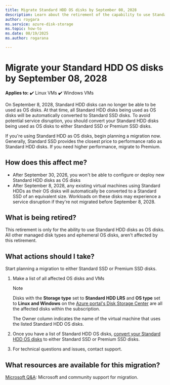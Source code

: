 ```yaml
---
title: Migrate Standard HDD OS disks by September 08, 2028
description: Learn about the retirement of the capability to use Standard HDD as OS disks for Azure Virtual Machines.
author: roygara
ms.service: azure-disk-storage
ms.topic: how-to
ms.date: 08/19/2025
ms.author: rogarana

---
```


# Migrate your Standard HDD OS disks by September 08, 2028

**Applies to:** :heavy_check_mark: Linux VMs :heavy_check_mark: Windows VMs

On September 8, 2028, Standard HDD disks can no longer be able to be used as OS disks. At that time, all Standard HDD disks being used as OS disks will be automatically converted to Standard SSD disks. To avoid potential service disruption, you should convert your Standard HDD disks being used as OS disks to either Standard SSD or Premium SSD disks.

If you're using Standard HDD as OS disks, begin planning a migration now. Generally, Standard SSD provides the closest price to performance ratio as Standard HDD disks. If you need higher performance, migrate to Premium.

## How does this affect me?

- After September 30, 2026, you won't be able to configure or deploy new Standard HDD disks as OS disks
- After September 8, 2028, any existing virtual machines using Standard HDDs as their OS disks will automatically be converted to a Standard SSD of an equivalent size. Workloads on these disks may experience a service disruption if they're not migrated before September 8, 2028.

## What is being retired?

This retirement is only for the ability to use Standard HDD disks as OS disks. All other managed disk types and ephemeral OS disks, aren't affected by this retirement.

## What actions should I take?

Start planning a migration to either Standard SSD or Premium SSD disks.

1. Make a list of all affected OS disks and VMs
    
    > [!NOTE]
    > Disks with the **Storage type** set to **Standard HDD LRS** and **OS type** set to **Linux and Windows** on the [Azure portal's Disk Storage Center](https://ms.portal.azure.com/#view/Microsoft_Azure_StorageHub/StorageHub.MenuView/~/DisksBrowse) are all the affected disks within the subscription.
    >     
    > The Owner column indicates the name of the virtual machine that uses the listed Standard HDD OS disks.

1. Once you have a list of Standard HDD OS disks, [convert your Standard HDD OS disks](disks-convert-types.md#change-the-type-of-an-individual-managed-disk) to either Standard SSD or Premium SSD disks.
1. For technical questions and issues, contact support.


## What resources are available for this migration?

[Microsoft Q&A](/answers/topics/azure-virtual-machines-migration.html): Microsoft and community support for migration.